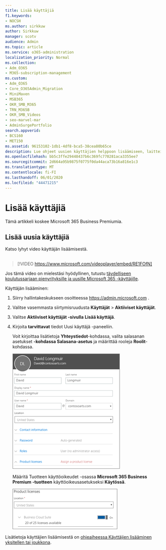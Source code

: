 ```yaml
---
title: Lisää käyttäjiä
f1.keywords:
- NOCSH
ms.author: sirkkuw
author: Sirkkuw
manager: scotv
audience: Admin
ms.topic: article
ms.service: o365-administration
localization_priority: Normal
ms.collection:
- Adm_O365
- M365-subscription-management
ms.custom:
- Adm_O365
- Core_O365Admin_Migration
- MiniMaven
- MSB365
- OKR_SMB_M365
- TRN_M365B
- OKR_SMB_Videos
- seo-marvel-mar
- AdminSurgePortfolio
search.appverid:
- BCS160
- MET150
ms.assetid: 96153102-1db1-4df8-bca5-38cea80b65ce
description: Lue ohjeet uusien käyttäjien helppoon lisäämiseen, laitteiden suojaamiseen ja roolien määrittämiseen Microsoft 365 Business Premiumissa.
ms.openlocfilehash: bb5c3ffe29448437b6c369fc770281aca3355ee7
ms.sourcegitcommit: 2d664a95b9875f0775f0da44aca73b16a816e1c3
ms.translationtype: MT
ms.contentlocale: fi-FI
ms.lasthandoff: 06/01/2020
ms.locfileid: "44471215"
---
```

# <a name="add-more-users"></a>Lisää käyttäjiä

Tämä artikkeli koskee Microsoft 365 Business Premiumia.

## <a name="add-new-users"></a>Lisää uusia käyttäjiä

Katso lyhyt video käyttäjän lisäämisestä. <br><br>

> [!VIDEO https://www.microsoft.com/videoplayer/embed/RE1FOfN] 

Jos tämä video on mielestäsi hyödyllinen, tutustu [täydelliseen koulutussarjaan pienyrityksille ja uusille Microsoft 365 -käyttäjille](https://support.office.com/article/6ab4bbcd-79cf-4000-a0bd-d42ce4d12816).

Käyttäjän lisääminen:

1. Siirry hallintakeskukseen osoitteessa <a href="https://go.microsoft.com/fwlink/p/?linkid=837890" target="_blank">https://admin.microsoft.com</a> . 
2. Valitse vasemmasta siirtymisruudusta **Käyttäjät** \> **Aktiiviset käyttäjät**.
3. Valitse **Aktiiviset käyttäjät -sivulla** **Lisää käyttäjä**.
4. Kirjoita **tarvittavat** tiedot Uusi käyttäjä -paneeliin. 
  
    Voit kirjoittaa lisätietoja **Yhteystiedot**-kohdassa, valita salasanan asetukset **-kohdassa Salasana-asetus** ja määrittää rooleja **Roolit**-kohdassa.
      
    ![Enter user information in the New user card](../media/f04d39ca-48be-4868-8330-8552a4754c8b.png)
      
    Määritä Tuotteen käyttöoikeudet -osassa **Microsoft 365 Business Premium -tuotteen** käyttöoikeusasetukseksi **Käytössä**.
      
    ![Set the license setting to On position](../media/7404f7f7-93bc-44a3-9ffb-4208b5b17402.png)
  
Lisätietoja käyttäjien lisäämisestä on [ohjeaiheessa Käyttäjien lisääminen yksitellen tai joukkona](https://docs.microsoft.com/office365/admin/add-users/add-users).
  
